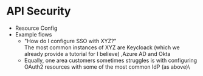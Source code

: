 # API Security

* Resource Config
* Example flows
  * "How do I configure SSO with XYZ?"\
    The most common instances of XYZ are Keycloack (which we already provide a tutorial for I believe) ,Azure AD and Okta
  * Equally, one area customers sometimes struggles is with configuring OAuth2 resources with some of the most common IdP (as above)\
